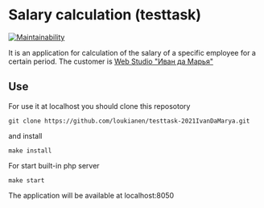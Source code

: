# Salary calculation (testtask)

[![Maintainability](https://api.codeclimate.com/v1/badges/6e037c4c07fd896de3ab/maintainability)](https://codeclimate.com/github/loukianen/testtask-2021IvanDaMarya/maintainability)

It is an application for calculation of the salary of a specific employee for a certain period.
The customer is [Web Studio "Иван да Марья"](https://www.ivandamari.ru/)

## Use
For use it at localhost you should clone this reposotory
```
git clone https://github.com/loukianen/testtask-2021IvanDaMarya.git
```

and install
```
make install
```

For start built-in php server
```
make start
```

The application will be available at localhost:8050
